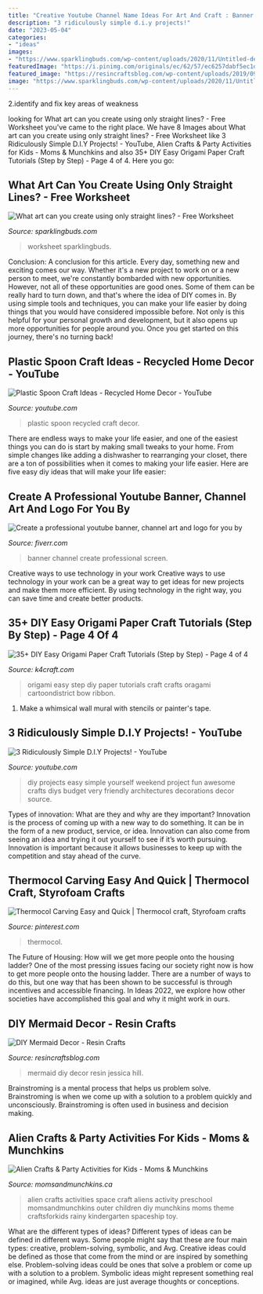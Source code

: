 ```yaml
---
title: "Creative Youtube Channel Name Ideas For Art And Craft : Banner Channel Create Professional Screen"
description: "3 ridiculously simple d.i.y projects!"
date: "2023-05-04"
categories:
- "ideas"
images:
- "https://www.sparklingbuds.com/wp-content/uploads/2020/11/Untitled-design-683x1024.png"
featuredImage: "https://i.pinimg.com/originals/ec/62/57/ec6257dabf5ec1d022464e7520af06c9.jpg"
featured_image: "https://resincraftsblog.com/wp-content/uploads/2019/09/DIY-Mermaid-Decor.png"
image: "https://www.sparklingbuds.com/wp-content/uploads/2020/11/Untitled-design-683x1024.png"
---
```



2.identify and fix key areas of weakness 

	

		
looking for What art can you create using only straight lines? - Free Worksheet you've came to the right place. We have 8 Images about What art can you create using only straight lines? - Free Worksheet like 3 Ridiculously Simple D.I.Y Projects! - YouTube, Alien Crafts &amp; Party Activities for Kids - Moms &amp; Munchkins and also 35+ DIY Easy Origami Paper Craft Tutorials (Step by Step) - Page 4 of 4. Here you go:
		
    
## What Art Can You Create Using Only Straight Lines? - Free Worksheet

<img loading=lazy src="https://www.sparklingbuds.com/wp-content/uploads/2020/11/Untitled-design-683x1024.png" onerror="this.onerror=null;this.src='https://tse1.mm.bing.net/th?id=OIP.zTHaHFFCs-e3uzKP6kL3rQHaLG&amp;pid=15.1';" alt="What art can you create using only straight lines? - Free Worksheet">

_Source: sparklingbuds.com_

>worksheet sparklingbuds. 

	

Conclusion: A conclusion for this article.
Every day, something new and exciting comes our way. Whether it's a new project to work on or a new person to meet, we're constantly bombarded with new opportunities. However, not all of these opportunities are good ones. Some of them can be really hard to turn down, and that's where the idea of DIY comes in.
By using simple tools and techniques, you can make your life easier by doing things that you would have considered impossible before. Not only is this helpful for your personal growth and development, but it also opens up more opportunities for people around you. Once you get started on this journey, there's no turning back!

    
## Plastic Spoon Craft Ideas - Recycled Home Decor - YouTube

<img loading=lazy src="https://i.ytimg.com/vi/QWUSNTlXC0o/maxresdefault.jpg" onerror="this.onerror=null;this.src='https://tse4.mm.bing.net/th?id=OIP.bWfY7phacjKNWfGJcLSkCAHaEK&amp;pid=15.1';" alt="Plastic Spoon Craft Ideas - Recycled Home Decor - YouTube">

_Source: youtube.com_

>plastic spoon recycled craft decor. 

	

There are endless ways to make your life easier, and one of the easiest things you can do is start by making small tweaks to your home. From simple changes like adding a dishwasher to rearranging your closet, there are a ton of possibilities when it comes to making your life easier. Here are five easy diy ideas that will make your life easier: 

    
## Create A Professional Youtube Banner, Channel Art And Logo For You By

<img loading=lazy src="https://fiverr-res.cloudinary.com/images/t_main1,q_auto,f_auto/gigs/113492424/original/e61afce954ecd3a5c549c7f16494b59ff1767d55/create-a-youtube-banner-and-logo-for-you.png" onerror="this.onerror=null;this.src='https://tse4.mm.bing.net/th?id=OIP.fcU_Os9dRbT9iC7zCG_MBgHaEK&amp;pid=15.1';" alt="Create a professional youtube banner, channel art and logo for you by">

_Source: fiverr.com_

>banner channel create professional screen. 

	

Creative ways to use technology in your work
Creative ways to use technology in your work can be a great way to get ideas for new projects and make them more efficient. By using technology in the right way, you can save time and create better products.

    
## 35+ DIY Easy Origami Paper Craft Tutorials (Step By Step) - Page 4 Of 4

<img loading=lazy src="http://k4craft.com/wp-content/uploads/2016/11/Easy-Origami-for-Kids32.jpg" onerror="this.onerror=null;this.src='https://tse1.mm.bing.net/th?id=OIP.DK-sAIIkBUjrMkDBhqX59QHaJ6&amp;pid=15.1';" alt="35+ DIY Easy Origami Paper Craft Tutorials (Step by Step) - Page 4 of 4">

_Source: k4craft.com_

>origami easy step diy paper tutorials craft crafts oragami cartoondistrict bow ribbon. 

	

1. Make a whimsical wall mural with stencils or painter's tape.

    
## 3 Ridiculously Simple D.I.Y Projects! - YouTube

<img loading=lazy src="https://i.ytimg.com/vi/mxxJfhqcIhY/maxresdefault.jpg" onerror="this.onerror=null;this.src='https://tse3.mm.bing.net/th?id=OIP.SDxNs0d50Xq2B5DR_GwsRwHaEK&amp;pid=15.1';" alt="3 Ridiculously Simple D.I.Y Projects! - YouTube">

_Source: youtube.com_

>diy projects easy simple yourself weekend project fun awesome crafts diys budget very friendly architectures decorations decor source. 

	

Types of innovation: What are they and why are they important?
Innovation is the process of coming up with a new way to do something. It can be in the form of a new product, service, or idea. Innovation can also come from seeing an idea and trying it out yourself to see if it’s worth pursuing. Innovation is important because it allows businesses to keep up with the competition and stay ahead of the curve.

    
## Thermocol Carving Easy And Quick | Thermocol Craft, Styrofoam Crafts

<img loading=lazy src="https://i.pinimg.com/originals/ec/62/57/ec6257dabf5ec1d022464e7520af06c9.jpg" onerror="this.onerror=null;this.src='https://tse2.mm.bing.net/th?id=OIP.DJGNdxyTClK2KntAIs6ZaAHaEK&amp;pid=15.1';" alt="Thermocol Carving Easy and Quick | Thermocol craft, Styrofoam crafts">

_Source: pinterest.com_

>thermocol. 

	

The Future of Housing: How will we get more people onto the housing ladder?
One of the most pressing issues facing our society right now is how to get more people onto the housing ladder. There are a number of ways to do this, but one way that has been shown to be successful is through incentives and accessible financing. In Ideas 2022, we explore how other societies have accomplished this goal and why it might work in ours.

    
## DIY Mermaid Decor - Resin Crafts

<img loading=lazy src="https://resincraftsblog.com/wp-content/uploads/2019/09/DIY-Mermaid-Decor.png" onerror="this.onerror=null;this.src='https://tse4.mm.bing.net/th?id=OIP.fk8D3eHokMHMadrGA88jbQHaLH&amp;pid=15.1';" alt="DIY Mermaid Decor - Resin Crafts">

_Source: resincraftsblog.com_

>mermaid diy decor resin jessica hill. 

	

Brainstroming is a mental process that helps us problem solve. Brainstroming is when we come up with a solution to a problem quickly and unconsciously. Brainstroming is often used in business and decision making.

    
## Alien Crafts &amp; Party Activities For Kids - Moms &amp; Munchkins

<img loading=lazy src="http://www.momsandmunchkins.ca/wp-content/uploads/2014/02/alien-craft-ideas-for-kids.jpg" onerror="this.onerror=null;this.src='https://tse4.mm.bing.net/th?id=OIP.VoPHrd6gTdQQfblE9fMv0QHaMY&amp;pid=15.1';" alt="Alien Crafts &amp; Party Activities for Kids - Moms &amp; Munchkins">

_Source: momsandmunchkins.ca_

>alien crafts activities space craft aliens activity preschool momsandmunchkins outer children diy munchkins moms theme craftsforkids rainy kindergarten spaceship toy. 

	

What are the different types of ideas?
Different types of ideas can be defined in different ways. Some people might say that these are four main types: creative, problem-solving, symbolic, and Avg.
Creative ideas could be defined as those that come from the mind or are inspired by something else. Problem-solving ideas could be ones that solve a problem or come up with a solution to a problem. Symbolic ideas might represent something real or imagined, while Avg. ideas are just average thoughts or conceptions.

